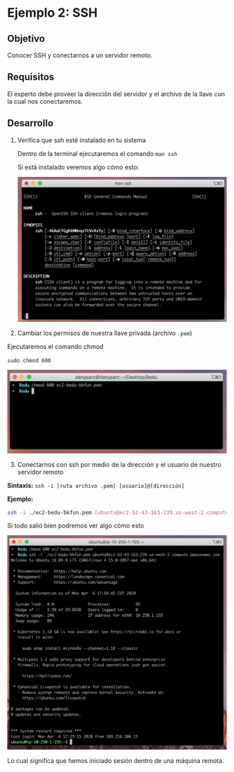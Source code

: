 # Ejemplo 2: SSH

## Objetivo

Conocer SSH y conectarnos a un servidor remoto.

## Requisitos

El experto debe proveer la dirección del servidor y el archivo de la llave con la cual nos conectaremos.

## Desarrollo

1. Verifica que ssh esté instalado en tu sistema

    Dentro de la terminal ejecutaremos el comando `man ssh`

    Si está instalado veremos algo cómo esto:

    ![img/Untitled.png](img/Untitled.png)

2. Cambiar los permisos de nuestra llave privada (archivo `.pem`)

Ejecutaremos el comando chmod

`sudo chmod 600`

![img/Untitled%201.png](img/Untitled%201.png)

3. Conectarnos con ssh por medio de la dirección y el usuario de nuestro servidor remoto

**Sintaxis:** `ssh -i [ruta archivo .pem] [usuario]@[dirección]`

**Ejemplo:**

```bash
ssh -i ./ec2-bedu-bkfun.pem [ubuntu@ec2-52-43-163-239.us-west-2.compute.amazonaws.com](mailto:ubuntu@ec2-52-43-163-239.us-west-2.compute.amazonaws.com)
```

Si todo salió bien podremos ver algo cómo esto

![img/Screen_Shot_2020-04-06_at_18.00.01.png](img/Screen_Shot_2020-04-06_at_18.00.01.png)

Lo cual significa que hemos iniciado sesión dentro de una máquina remota.